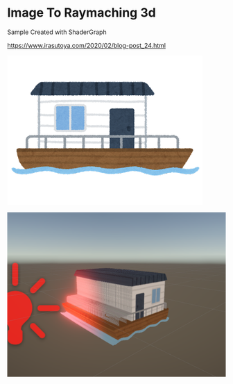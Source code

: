 # Image To Raymaching 3d

Sample Created with ShaderGraph

https://www.irasutoya.com/2020/02/blog-post_24.html

![](./Assets/Textures/fune_houseboat.png)

![](.image/1.png)
